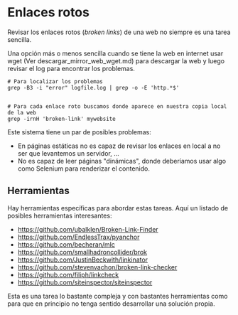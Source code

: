 # Enlaces rotos

Revisar los enlaces rotos (_broken links_) de una web no siempre es una tarea sencilla.

Una opción más o menos sencilla cuando se tiene la web en internet usar wget (Ver descargar_mirror_web_wget.md) para descargar la web y luego revisar el log para encontrar los problemas.

```
# Para localizar los problemas
grep -B3 -i "error" logfile.log | grep -o -E 'http.*$'


# Para cada enlace roto buscamos donde aparece en nuestra copia local de la web
grep -irnH 'broken-link' mywebsite
```

Este sistema tiene un par de posibles problemas:

-   En páginas estáticas no es capaz de revisar los enlaces en local a no ser que levantemos un servidor, ...
-   No es capaz de leer páginas "dinámicas", donde deberíamos usar algo como Selenium para renderizar el contenido.

## Herramientas

Hay herramientas específicas para abordar estas tareas. Aquí un listado de posibles herramientas interesantes:

-   https://github.com/ubalklen/Broken-Link-Finder
-   https://github.com/EndlessTrax/pyanchor
-   https://github.com/becheran/mlc
-   https://github.com/smallhadroncollider/brok
-   https://github.com/JustinBeckwith/linkinator
-   https://github.com/stevenvachon/broken-link-checker
-   https://github.com/filiph/linkcheck
-   https://github.com/siteinspector/siteinspector

Esta es una tarea lo bastante compleja y con bastantes herramientas como para que en principio no tenga sentido desarrollar una solución propia.